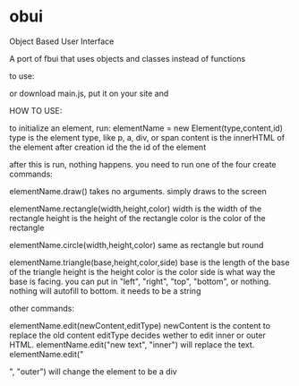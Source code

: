 # obui
Object
Based
User
Interface

A port of fbui that uses objects and classes instead of functions

to use:
<script src="http://lib.edensobol.com/obui/main.js"></script>
or
download main.js, put it on your site and
<script src="/main.js"></script>


HOW TO USE:

to initialize an element, run:
elementName = new Element(type,content,id)
type is the element type, like p, a, div, or span
content is the innerHTML of the element after creation
id the the id of the element

after this is run, nothing happens. you need to run one of the four create commands:

elementName.draw()
takes no arguments. simply draws to the screen

elementName.rectangle(width,height,color)
width is the width of the rectangle
height is the height of the rectangle
color is the color of the rectangle

elementName.circle(width,height,color)
same as rectangle but round

elementName.triangle(base,height,color,side)
base is the length of the base of the triangle
height is the height
color is the color
side is what way the base is facing. you can put in "left", "right", "top", "bottom", or nothing. nothing will autofill to bottom. it needs to be a string

other commands:

elementName.edit(newContent,editType)
newContent is the content to replace the old content
editType decides wether to edit inner or outer HTML. elementName.edit("new text", "inner") will replace the text. elementName.edit("<div>", "outer") will change the element to be a div
